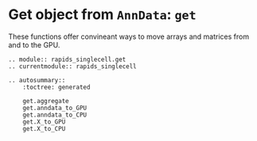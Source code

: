 # Get object from `AnnData`: `get`

These functions offer convineant ways to move arrays and matrices from and to the GPU.

```{eval-rst}
.. module:: rapids_singlecell.get
.. currentmodule:: rapids_singlecell

.. autosummary::
    :toctree: generated

    get.aggregate
    get.anndata_to_GPU
    get.anndata_to_CPU
    get.X_to_GPU
    get.X_to_CPU
```
